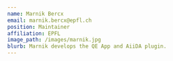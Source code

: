 ```yaml
---
name: Marnik Bercx
email: marnik.bercx@epfl.ch
position: Maintainer
affiliation: EPFL
image_path: /images/marnik.jpg
blurb: Marnik develops the QE App and AiiDA plugin.
---
```


